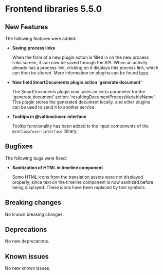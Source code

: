 # Frontend libraries 5.5.0

## New Features

The following features were added:

* **Saving process links**

  When the form of a new plugin action is filled in on the new process links screen, it can now be saved through the
  API. When an activity already has a process link, clicking on it displays this process link, which
  can then be altered. More information on plugins can be found [here](/using-valtimo/plugin/create-process-link.md).

* **New field SmartDocuments plugin action 'generate document'**

  The SmartDocuments plugin now takes an extra parameter for the 'generate document' action:
  'resultingDocumentProcessVariableName'. This plugin stores the generated document locally, and other plugins can be
  used to send it to another service.

* **Tooltips in @valtimo/user-interface**

  Tooltip functionality has been added to the input components of the `@valtimo/user-interface` library.


## Bugfixes

The following bugs were fixed:

* **Sanitization of HTML in timeline component**

  Some HTML icons from the translation assets were not displayed properly, since text on the timeline component is now
  sanitized before being displayed. These icons have been replaced by text symbols.

## Breaking changes

No known breaking changes.

## Deprecations

No new deprecations.

## Known issues

No new known issues.
